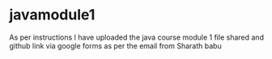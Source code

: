 # javamodule1
As per instructions I have uploaded the java course module 1 file shared and github link via google forms as per the email from Sharath babu
